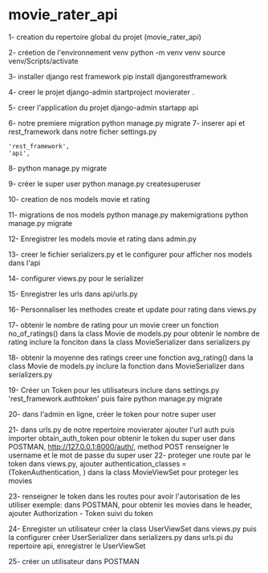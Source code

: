 # movie_rater_api
1- creation du repertoire global du projet (movie_rater_api)

2- créetion de l'environnement venv
    python -m venv venv
    source venv/Scripts/activate

3- installer django rest framework
    pip install djangorestframework

4- creer le projet
    django-admin startproject movierater .

5- creer l'application du projet
    django-admin startapp api

6- notre premiere migration
    python manage.py migrate
7- inserer api et rest_framework dans notre ficher settings.py

    'rest_framework',
    'api',
8- python manage.py migrate

9- créer le super user
    python manage.py createsuperuser

10- creation de nos models movie et rating

11- migrations de nos models
    python manage.py makemigrations
    python manage.py migrate

12- Enregistrer les models movie et rating dans admin.py

13- creer le fichier serializers.py et le configurer pour afficher nos models dans l'api

14- configurer views.py pour le serializer

15- Enregistrer les urls dans api/urls.py

16- Personnaliser les methodes create et update pour rating dans views.py

17- obtenir le nombre de rating pour un movie
    creer un fonction no_of_ratings() dans la class Movie de models.py pour obtenir le nombre de rating
    inclure la fonciton dans la class MovieSerializer dans serializers.py

18- obtenir la moyenne des ratings
    creer une fonction avg_rating() dans la class Movie de models.py 
    inclure la fonction dans MovieSerializer dans serializers.py

19- Créer un Token pour les utilisateurs
    inclure dans settings.py 'rest_framework.authtoken' puis faire python manage.py migrate

20- dans l'admin en ligne, créer le token pour notre super user

21- dans urls.py de notre repertoire movierater
    ajouter l'url auth puis importer obtain_auth_token pour obtenir le token du super user
    dans POSTMAN, http://127.0.0.1:8000/auth/, method POST
    renseigner le username et le mot de passe du super user
22- proteger une route par le token
    dans views.py, ajouter authentication_classes = (TokenAuthentication, ) dans la class MovieViewSet
    pour proteger les movies

23- renseigner le token dans les routes pour avoir l'autorisation de les utiliser
    exemple: dans POSTMAN, pour obtenir les movies
    dans le header, ajouter Authorization - Token suivi du token

24- Enregister un utilisateur
    créer la class UserViewSet dans views.py puis la configurer
    créer UserSerializer dans serializers.py
    dans urls.pi du repertoire api, enregistrer le UserViewSet

25- créer un utilisateur dans POSTMAN